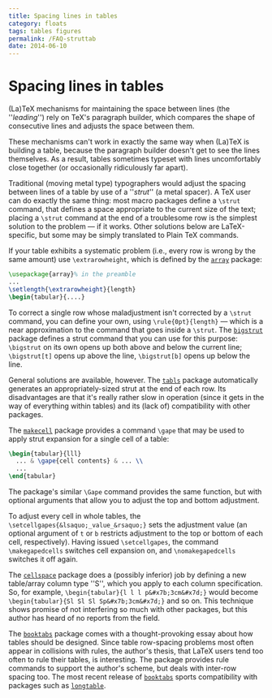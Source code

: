```yaml
---
title: Spacing lines in tables
category: floats
tags: tables figures
permalink: /FAQ-struttab
date: 2014-06-10
---
```


# Spacing lines in tables

(La)TeX mechanisms for maintaining the space between lines (the
''_leading_'') rely on TeX's paragraph builder, which compares
the shape of consecutive lines and adjusts the space between them.

These mechanisms can't work in exactly the same way when (La)TeX is
building a table, because the paragraph builder doesn't get to see the
lines themselves.  As a result, tables sometimes typeset with lines
uncomfortably close together (or occasionally ridiculously far apart).

Traditional (moving metal type) typographers would adjust the spacing
between lines of a table by use of a ''_strut_'' (a metal
spacer).  A TeX user can do exactly the same thing: most macro
packages define a `\strut` command, that defines a space appropriate
to the current size of the text; placing a `\strut` command at the
end of a troublesome row is the simplest solution to the problem&nbsp;&mdash;
if it works.  Other solutions below are LaTeX-specific, but some
may be simply translated to Plain TeX commands.

If your table exhibits a systematic problem (i.e., every row is wrong
by the same amount) use `\extrarowheight`, which is defined by the
[`array`](https://ctan.org/pkg/array) package:
```latex
\usepackage{array}% in the preamble
...
\setlength{\extrarowheight}{length}
\begin{tabular}{....}
```

To correct a single row whose maladjustment isn't corrected by a
`\strut` command, you can define your own, using
`\rule{0pt}{length}`&nbsp;&mdash; which is a near approximation to the
command that goes inside a `\strut`.  The [`bigstrut`](https://ctan.org/pkg/bigstrut) package
defines a strut command that you can use for this purpose:
`\bigstrut` on its own opens up both above and below the current
line; `\bigstrut[t]` opens up above the line,
`\bigstrut[b]` opens up below the line.

General solutions are available, however.  The [`tabls`](https://ctan.org/pkg/tabls) package
automatically generates an appropriately-sized strut at the end of
each row.  Its disadvantages are that it's really rather slow in
operation (since it gets in the way of everything within tables) and
its (lack of) compatibility with other packages.

The [`makecell`](https://ctan.org/pkg/makecell) package provides a command `\gape` that may
be used to apply strut expansion for a single cell of a table:
```latex
\begin{tabular}{lll}
  ... & \gape{cell contents} & ... \\
  ...
\end{tabular}
```
The package's similar `\Gape` command provides the same function,
but with optional arguments that allow you to adjust the top and
bottom adjustment.

To adjust every cell in whole tables, the
`\setcellgapes{&lsaquo;_value_&rsaquo;}` sets the adjustment value (an
optional argument of `t` or `b` restricts
adjustment to the top or bottom of each cell, respectively).  Having
issued `\setcellgapes`, the command `\makegapedcells` switches
cell expansion on, and `\nomakegapedcells` switches it off again.

The [`cellspace`](https://ctan.org/pkg/cellspace) package does a (possibly inferior) job by
defining a new table/array column type ''S'', which you apply to each
column specification.  So, for example,
`\begin{tabular}{l l l p&#x7b;3cm&#x7d;}`
would become
`\begin{tabular}{Sl Sl Sl Sp&#x7b;3cm&#x7d;}`
and so on.  This technique shows
promise of not interfering so much with other packages, but this
author has heard of no reports from the field.

The [`booktabs`](https://ctan.org/pkg/booktabs) package comes with a thought-provoking essay
about how tables should be designed.  Since table row-spacing problems
most often appear in collisions with rules, the author's thesis,
that LaTeX users tend too often to rule their tables, is
interesting.  The package provides rule commands to support the
author's scheme, but deals with inter-row spacing too.  The most
recent release of [`booktabs`](https://ctan.org/pkg/booktabs) sports compatibility with
packages such as [`longtable`](https://ctan.org/pkg/longtable).

